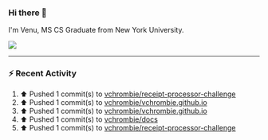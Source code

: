 ### Hi there 👋

I'm Venu, MS CS Graduate from New York University.


![](https://komarev.com/ghpvc/?username=vchrombie&label=👀)

---

### :zap: Recent Activity

<!--RECENT_ACTIVITY:start-->
1. ⬆️ Pushed 1 commit(s) to [vchrombie/receipt-processor-challenge](https://github.com/vchrombie/receipt-processor-challenge)<br>
2. ⬆️ Pushed 1 commit(s) to [vchrombie/vchrombie.github.io](https://github.com/vchrombie/vchrombie.github.io)<br>
3. ⬆️ Pushed 1 commit(s) to [vchrombie/vchrombie.github.io](https://github.com/vchrombie/vchrombie.github.io)<br>
4. ⬆️ Pushed 1 commit(s) to [vchrombie/docs](https://github.com/vchrombie/docs)<br>
5. ⬆️ Pushed 1 commit(s) to [vchrombie/receipt-processor-challenge](https://github.com/vchrombie/receipt-processor-challenge)<br>
<!--RECENT_ACTIVITY:end-->

<!--
**vchrombie/vchrombie** is a ✨ _special_ ✨ repository because its `README.md` (this file) appears on your GitHub profile.

Here are some ideas to get you started:

- 🔭 I’m currently working on ...
- 🌱 I’m currently learning ...
- 👯 I’m looking to collaborate on ...
- 🤔 I’m looking for help with ...
- 💬 Ask me about ...
- 📫 How to reach me: ...
- 😄 Pronouns: ...
- ⚡ Fun fact: ...
-->
